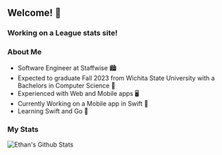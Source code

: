 
## Welcome! 🙌

### Working on a League stats site!

### About Me

- Software Engineer at Staffwise 🏙
- Expected to graduate Fall 2023 from Wichita State University with a Bachelors in Computer Science 📜
- Experienced with Web and Mobile apps 🖥
- Currently Working on a Mobile app in Swift 📱
- Learning Swift and Go 🧠

### My Stats

![Ethan's Github Stats](https://github-readme-stats.vercel.app/api?username=EthanMW2000&count_private=true&show_icons=true&theme=cobalt)
